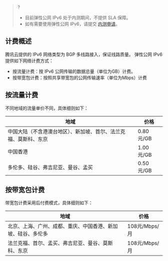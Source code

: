 >?
>- 目前弹性公网 IPv6 处于内测期间，不提供 SLA 保障。
>- 如有需要使用弹性公网 IPv6，请提交 [内测申请]()。
## 计费概述
腾讯云提供的 IPv6 网络类型为 BGP 多线路接入，保证线路质量。
弹性公网 IPv6 提供如下网络计费方式：
- 按流量计费：按 IPv6 公网传输的数据总量（单位为GB）计费。
- 按带宽包计费：按照共享带宽包的公网传输速率（单位为Mbps）计费

## 按流量计费
不同地域的流量单价不同，具体细则如下：

| 地域                   | 价格  |
| ---------------- | ---------- |
| 中国大陆（不含港澳台地区）、新加坡、首尔、法兰克福、莫斯科、东京 | 0.80元/GB |
| 中国香港                                                     | 1.00元/GB |
| 多伦多、硅谷、弗吉尼亚、曼谷、孟买                   | 0.50元/GB |

## 按带宽包计费
带宽包计费采用后付费模式，具体细则如下：

| 地域                                                  | 价格     |
| ------------------------------------------------------------ | -------------- |
| 北京、上海、广州、成都、重庆、中国香港、新加坡、硅谷、多伦多 | 108元/Mbps/月 |
| 法兰克福、首尔、孟买、弗吉尼亚、曼谷、莫斯科、东京           | 108元/Mbps/月 |

